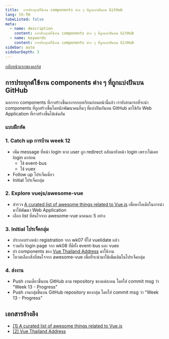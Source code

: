 ```yaml
---
title:  การประยุกต์ใช้งาน components ต่าง ๆ ที่ถูกแบ่งปันบน GitHub
lang: th-TH
tobeListed: false
meta:
  - name: description
    content: การประยุกต์ใช้งาน components ต่าง ๆ ที่ถูกแบ่งปันบน GitHub
  - name: keywords
    content: การประยุกต์ใช้งาน components ต่าง ๆ ที่ถูกแบ่งปันบน GitHub
sidebar: auto
sidebarDepth: 3
---
```

[กลับหน้าแรกของคอร์ส](/courses/web_dev/)

## การประยุกต์ใช้งาน components ต่าง ๆ ที่ถูกแบ่งปันบน GitHub

นอกจาก components ที่เราสร้างขึ้นเองจากบทเรียนก่อนหน้านี้แล้ว เรายังสามารถที่จะนำ components ที่ถูกสร้างขึ้นโดยนักพัฒนาคนอื่นๆ ที่แบ่งปันกันบน GitHub มาใช้กับ Web Application ที่เราสร้างขึ้นได้เช่นกัน

### แบบฝึกหัด

### 1. Catch up การบ้าน week 12

- เพิ่ม message ที่หน้า login หาก user ถูก redirect กลับมายังหน้า login เพราะไม่เคย login มาก่อน
  - ใช้ event-bus
  - ใช้ vuex
- Follow up โปรเจ็คเดี่ยว
- Initial โปรเจ็คกลุ่ม

### 2. Explore vuejs/awesome-vue

- สำรวจ [A curated list of awesome things related to Vue.js](<https://github.com/vuejs/awesome-vue>) เพื่อหาไอเดียในการนำมาใช้พัฒนา Web Application
- เลือก list ที่สนใจจาก awesome-vue มาคนละ 5 อย่าง

### 3. Initial โปรเจ็คกลุ่ม

- ประกอบร่างหน้า registration จาก wk07 ที่ใส่ vuelidate แล้ว
- รวมกับ login page จาก wk08 ที่มีทั้ง event-bus และ vuex
- ทำ components ของ [Vue Thailand Address](<https://vue-thailand-address.netlify.com/get-started>) มาใช้งาน
- โหวตเลือกสิ่งที่สนใจจาก awesome-vue เพื่อที่จะนำมาใช้เพิ่มเติมในโปรเจ็คกลุ่ม

### 4. ส่งงาน

- Push งานเดี่ยวขึ้นบน GitHub ตาม repository ของแต่ละคน โดยใส่ commit msg ว่า "Week 13 - Progress"
- Push งานกลุ่มขึ้นบน GitHub repository ของกลุ่ม โดยใส่ commit msg ว่า "Week 13 - Progress"

## เอกสารอ้างอิง

- [\[1\] A curated list of awesome things related to Vue.js](<https://github.com/vuejs/awesome-vue>)
- [\[2\] Vue Thailand Address](<https://vue-thailand-address.netlify.com/get-started>)
